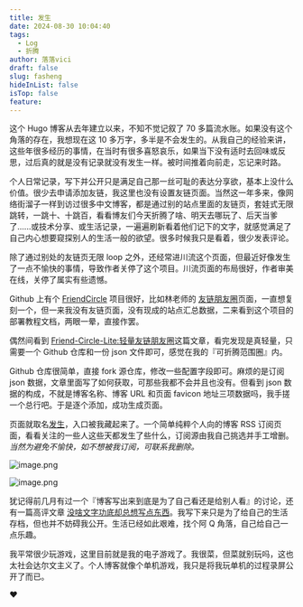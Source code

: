 ```yaml
---
title: 发生
date: 2024-08-30 10:04:40
tags:
  - Log
  - 折腾
author: 落落vici
draft: false
slug: fasheng
hideInList: false
isTop: false
feature:
---
```

这个 Hugo 博客从去年建立以来，不知不觉记叙了 70 多篇流水账。如果没有这个角落的存在，我想现在这 10 多万字，多半是不会发生的。从我自己的经验来讲，这些年很多经历的事情，在当时有很多喜怒哀乐，如果当下没有适时去回味或反思，过后真的就是没有记录就没有发生一样。被时间推着向前走，忘记来时路。

个人日常记录，写下并公开只是满足自己那一丝可耻的表达分享欲，基本上没什么价值。很少去申请添加友链，我这里也没有设置友链页面。当然这一年多来，像网络街溜子一样到访过很多中文博客，都是通过别的站点里面的友链页，套娃式无限跳转，一跳十、十跳百，看看博友们今天折腾了啥、明天去哪玩了、后天当爹了......或技术分享、或生活记录，一遍遍刷新看着他们记下的文字，就感觉满足了自己内心想要窥探别人的生活一般的欲望。很多时候我只是看着，很少发表评论。

除了通过别处的友链页无限 loop 之外，还经常进川流这个页面，但最近好像发生了一点不愉快的事情，导致作者关停了这个项目。川流页面的布局很好，作者审美在线，关停了属实有些遗憾。

Github 上有个 [FriendCircle](https://github.com/Rock-Candy-Tea/hexo-circle-of-friends) 项目很好，比如林老师的 [友链朋友圈](https://immmmm.com/friends/)页面，一直想复刻一个，但一来我没有友链页面，没有现成的站点汇总数据，二来看到这个项目的部署教程文档，两眼一晕，直接作罢。

偶然间看到 [Friend-Circle-Lite:轻量友链朋友圈]( https://blog.liushen.fun/posts/4dc716ec/ )这篇文章，看完发现是真轻量，只需要一个 Github 仓库和一份 json 文件即可，感觉在我的『可折腾范围圈』内。

Github 仓库很简单，直接 fork 源仓库，修改一些配置字段即可。麻烦的是订阅 json 数据，文章里面写了如何获取，可那些我都不会并且也没有。但看到 json 数据的构成，不就是博客名称、博客 URL 和页面 favicon 地址三项数据吗，我手搓一个总行吧。于是逐个添加，成功生成页面。

页面就取名[发生]( https://hux.ink/recent/ )，入口被我藏起来了。一个简单纯粹个人向的博客 RSS 订阅页面，看看关注的一些人这些天都发生了些什么，订阅源由我自己挑选并手工增删。*当然为避免不愉快，如不想被我订阅，可联系我删除。*

![image.png](https://img.hux.ink/image/2024/08/202408301002246.png)

![image.png](https://img.hux.ink/image/2024/08/202408301003561.png)

犹记得前几月有过一个『博客写出来到底是为了自己看还是给别人看』的讨论，还有一篇高评文章 [没啥文字功底却总想写点东西]( https://laozhang.org/archives/3611.html )。我写下来只是为了给自己的生活存档，但也并不妨碍我公开。生活已经如此艰难，找个阿 Q 角落，自己给自己一点乐趣。

我平常很少玩游戏，这里目前就是我的电子游戏了。我很菜，但菜就别玩吗，这也太社会达尔文主义了。个人博客就像个单机游戏，我只是将我玩单机的过程录屏公开了而已。


❤